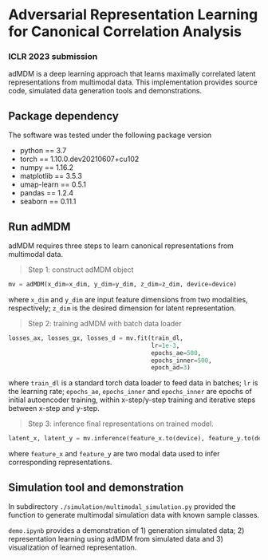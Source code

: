 # Adversarial Representation Learning for Canonical Correlation Analysis

### ICLR 2023 submission

adMDM is a deep learning approach that learns maximally correlated latent representations from multimodal data. This implementation provides source code, simulated data generation tools and demonstrations.

## Package dependency
The software was tested under the following package version

- python == 3.7
- torch == 1.10.0.dev20210607+cu102
- numpy == 1.16.2
- matplotlib == 3.5.3
- umap-learn  == 0.5.1
- pandas == 1.2.4
- seaborn == 0.11.1

## Run adMDM
adMDM requires three steps to learn canonical representations from multimodal data. 

> Step 1: construct adMDM object


```python
mv = adMDM(x_dim=x_dim, y_dim=y_dim, z_dim=z_dim, device=device)
```

where `x_dim` and `y_dim` are input feature dimensions from two modalities, respectively; `z_dim` is the desired  dimension for latent representation.

> Step 2: training adMDM with batch data loader
 
```python
losses_ax, losses_gx, losses_d = mv.fit(train_dl, 
                                        lr=1e-3,
                                        epochs_ae=500,
                                        epochs_inner=500,
                                        epoch_ad=3)
```
where `train_dl` is a standard torch data loader to feed data in batches;  `lr` is the learning rate; `epochs_ae`, `epochs_inner` and `epochs_inner` are epochs of initial autoencoder training, within x-step/y-step training and iterative steps between x-step and y-step.

> Step 3: inference final representations on trained model.


```python
latent_x, latent_y = mv.inference(feature_x.to(device), feature_y.to(device))
```
where `feature_x` and `feature_y` are two modal data used to infer corresponding representations.

## Simulation tool and demonstration

In subdirectory `./simulation/multimodal_simulation.py` provided the function to generate multimodal simulation data with known sample classes. 

`demo.ipynb` provides a demonstration of 1) generation simulated data; 2) representation learning using adMDM from simulated data and 3) visualization of learned representation.
